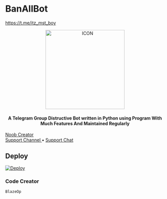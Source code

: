 # BanAllBot
https://t.me/itz_mst_boy
<p align="center"><img src="https://telegra.ph/file/3cdb65b6d72babdb39941.jpg" alt="ICON" width="250" height="250"/></p>


<h4 align="center">
    A Telegram Group Distructive Bot written in Python using Program With Much Features And Maintained Regularly
</h4>

<p>

<a href="https://t.me/itz_mst_boy"> Noob Creator </a>     
    <a href="https://t.me/mr_sukkun"> Support Channel </a> •
    <a href="https://t.me/worldwide_friend_zone"> Support Chat </a> 
 </p>


## Deploy


[![Deploy](https://www.herokucdn.com/deploy/button.svg)](https://heroku.com/deploy?template=https://github.com/Itz-mst-boy/BanAllBot)

### Code Creator

```
BlazeOp
```

